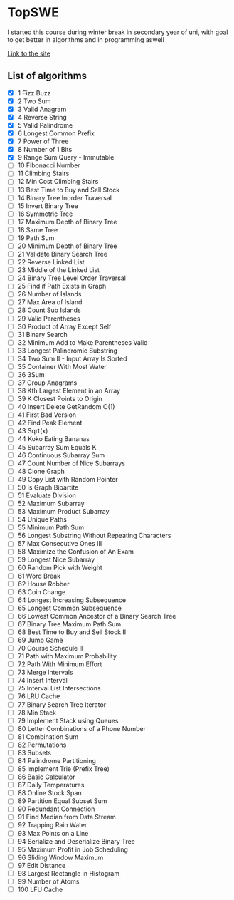 # TopSWE
I started this course during winter break in secondary year of uni, with goal to get better in algorithms and in programming aswell <br>

[Link to the site](https://topswe.com/)


## List of algorithms
- [x] 1	Fizz Buzz
- [x] 2	Two Sum
- [x] 3	Valid Anagram
- [x] 4	Reverse String
- [x] 5	Valid Palindrome
- [x] 6	Longest Common Prefix
- [x] 7	Power of Three
- [x] 8	Number of 1 Bits
- [x] 9	Range Sum Query - Immutable
- [ ] 10	Fibonacci Number
- [ ] 11	Climbing Stairs
- [ ] 12	Min Cost Climbing Stairs
- [ ] 13	Best Time to Buy and Sell Stock
- [ ] 14	Binary Tree Inorder Traversal
- [ ] 15	Invert Binary Tree
- [ ] 16	Symmetric Tree
- [ ] 17	Maximum Depth of Binary Tree
- [ ] 18	Same Tree
- [ ] 19	Path Sum
- [ ] 20	Minimum Depth of Binary Tree
- [ ] 21	Validate Binary Search Tree
- [ ] 22	Reverse Linked List
- [ ] 23	Middle of the Linked List
- [ ] 24	Binary Tree Level Order Traversal
- [ ] 25	Find if Path Exists in Graph
- [ ] 26	Number of Islands
- [ ] 27	Max Area of Island
- [ ] 28	Count Sub Islands
- [ ] 29	Valid Parentheses
- [ ] 30	Product of Array Except Self
- [ ] 31	Binary Search
- [ ] 32	Minimum Add to Make Parentheses Valid
- [ ] 33	Longest Palindromic Substring
- [ ] 34	Two Sum II - Input Array Is Sorted
- [ ] 35	Container With Most Water
- [ ] 36	3Sum
- [ ] 37	Group Anagrams
- [ ] 38	Kth Largest Element in an Array
- [ ] 39	K Closest Points to Origin
- [ ] 40	Insert Delete GetRandom O(1)
- [ ] 41	First Bad Version
- [ ] 42	Find Peak Element
- [ ] 43	Sqrt(x)
- [ ] 44	Koko Eating Bananas
- [ ] 45	Subarray Sum Equals K
- [ ] 46	Continuous Subarray Sum
- [ ] 47	Count Number of Nice Subarrays
- [ ] 48	Clone Graph
- [ ] 49	Copy List with Random Pointer
- [ ] 50	Is Graph Bipartite
- [ ] 51	Evaluate Division
- [ ] 52	Maximum Subarray
- [ ] 53	Maximum Product Subarray
- [ ] 54	Unique Paths
- [ ] 55	Minimum Path Sum
- [ ] 56	Longest Substring Without Repeating Characters
- [ ] 57	Max Consecutive Ones III
- [ ] 58	Maximize the Confusion of An Exam
- [ ] 59	Longest Nice Subarray
- [ ] 60	Random Pick with Weight
- [ ] 61	Word Break
- [ ] 62	House Robber
- [ ] 63	Coin Change
- [ ] 64	Longest Increasing Subsequence
- [ ] 65	Longest Common Subsequence
- [ ] 66	Lowest Common Ancestor of a Binary Search Tree
- [ ] 67	Binary Tree Maximum Path Sum
- [ ] 68	Best Time to Buy and Sell Stock II
- [ ] 69	Jump Game
- [ ] 70	Course Schedule II
- [ ] 71	Path with Maximum Probability
- [ ] 72	Path With Minimum Effort
- [ ] 73	Merge Intervals
- [ ] 74	Insert Interval
- [ ] 75	Interval List Intersections
- [ ] 76	LRU Cache
- [ ] 77	Binary Search Tree Iterator
- [ ] 78	Min Stack
- [ ] 79	Implement Stack using Queues
- [ ] 80	Letter Combinations of a Phone Number
- [ ] 81	Combination Sum
- [ ] 82	Permutations
- [ ] 83	Subsets
- [ ] 84	Palindrome Partitioning
- [ ] 85	Implement Trie (Prefix Tree)
- [ ] 86	Basic Calculator
- [ ] 87	Daily Temperatures
- [ ] 88	Online Stock Span
- [ ] 89	Partition Equal Subset Sum
- [ ] 90	Redundant Connection
- [ ] 91	Find Median from Data Stream
- [ ] 92	Trapping Rain Water
- [ ] 93	Max Points on a Line
- [ ] 94	Serialize and Deserialize Binary Tree
- [ ] 95	Maximum Profit in Job Scheduling
- [ ] 96	Sliding Window Maximum
- [ ] 97	Edit Distance
- [ ] 98	Largest Rectangle in Histogram
- [ ] 99	Number of Atoms
- [ ] 100	LFU Cache

